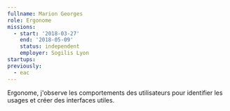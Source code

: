 ```yaml
---
fullname: Marion Georges
role: Ergonome
missions:
  - start: '2018-03-27'
    end: '2018-05-09'
    status: independent
    employer: Sogilis Lyon
startups:
previously:
  - eac
---
```


Ergonome, j'observe les comportements des utilisateurs pour identifier les usages et créer des interfaces utiles.
